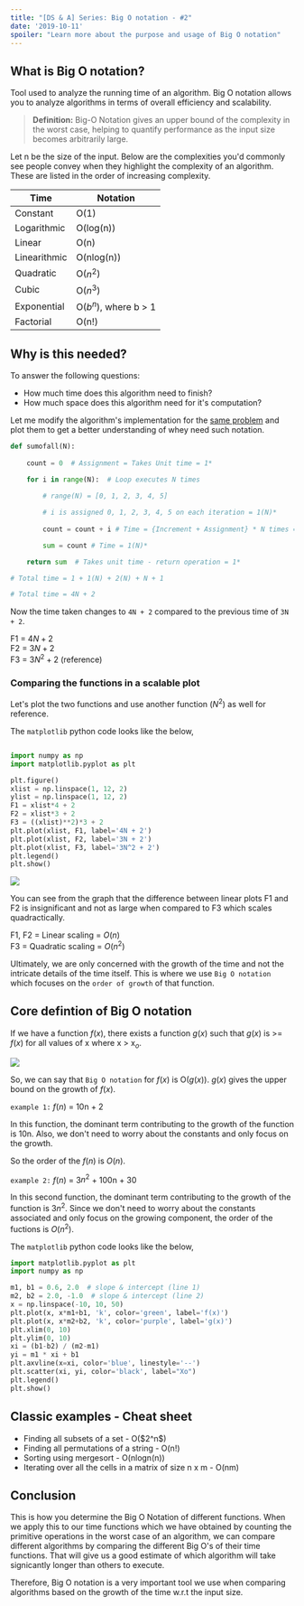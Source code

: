 ```yaml
---
title: "[DS & A] Series: Big O notation - #2"
date: '2019-10-11'
spoiler: "Learn more about the purpose and usage of Big O notation"
---
```


## What is Big O notation?

Tool used to analyze the running time of an algorithm. Big O notation allows you to analyze algorithms in terms of overall efficiency and scalability.


<blockquote> <b>Definition:</b> Big-O Notation gives an upper bound of the complexity in the worst case, helping to quantify performance as the input size becomes arbitrarily large.</blockquote>

Let n be the size of the input. Below are the complexities you'd commonly see people convey when they highlight the complexity of an algorithm. These are listed in the order of increasing complexity.

Time | Notation
------------ | -------------
Constant | O(1)
Logarithmic | O(log(n))
Linear | O(n)
Linearithmic | O(nlog(n))
Quadratic | O($n^2$)
Cubic | O($n^3$)
Exponential | O($b^n$), where b > 1
Factorial | O(n!)

## Why is this needed?

To answer the following questions:
<ul>
<li> How much time does this algorithm need to finish?
<li> How much space does this algorithm need for it's computation?
</ul>

Let me modify the algorithm's implementation for the [same problem](https://jerwin.dev/posts/Analyzing-Algorithms/#example-of-worst-case-time-analysis-of-a-simple-algorithm) and plot them to get a better understanding of whey need such notation.

```python
def sumofall(N):
   
    count = 0  # Assignment = Takes Unit time = 1*
   
    for i in range(N):  # Loop executes N times

        # range(N) = [0, 1, 2, 3, 4, 5]

        # i is assigned 0, 1, 2, 3, 4, 5 on each iteration = 1(N)*
   
        count = count + i # Time = {Increment + Assignment} * N times = (1+1)N* 

        sum = count # Time = 1(N)*

    return sum  # Takes unit time - return operation = 1*

# Total time = 1 + 1(N) + 2(N) + N + 1 

# Total time = 4N + 2
```
Now the time taken changes to `4N + 2` compared to the previous time of `3N + 2`.
 
F1 = $4N + 2$  
F2 = $3N + 2$  
F3 = $3N^2 + 2$ (reference)

### Comparing the functions in a scalable plot

Let's plot the two functions and use another function ($N^2$) as well for reference.

The `matplotlib` python code looks like the below,

```python

import numpy as np
import matplotlib.pyplot as plt

plt.figure()
xlist = np.linspace(1, 12, 2)
ylist = np.linspace(1, 12, 2)
F1 = xlist*4 + 2
F2 = xlist*3 + 2
F3 = ((xlist)**2)*3 + 2
plt.plot(xlist, F1, label='4N + 2')
plt.plot(xlist, F2, label='3N + 2')
plt.plot(xlist, F3, label='3N^2 + 2')
plt.legend()
plt.show()
```
<img src="https://i.imgur.com/EzyxYuL.png"></img>

You can see from the graph that the difference between linear plots F1 and F2 is insignificant and not as large when compared to F3 which scales quadractically. 

F1, F2 = Linear scaling = $O(n)$   
F3 = Quadratic scaling  = $O(n^2)$


Ultimately, we are only concerned with the growth of the time and not the intricate details of the time itself. This is where we use `Big O notation` which focuses on the `order of growth` of that function.

## Core defintion of Big O notation

If we have a function $f(x)$, there exists a function $g(x)$ such that $g(x)$ is >= $f(x)$ for all values of x where x > x$_{o}$.

<img src = "https://i.imgur.com/zeLVycZ.png"></img>

So, we can say that `Big O notation` for $f(x)$ is O($g(x)$). $g(x)$ gives the upper bound on the growth of $f(x)$.

`example 1:` $f(n)$ = 10n + 2

In this function, the dominant term contributing to the growth of the function is 10n. Also, we don't need to worry about the constants and only focus on the growth. 

So the order of the $f(n)$ is $O(n)$.

`example 2:` $f(n)$ = 3$n^2$ + 100n + 30

In this second function, the dominant term contributing to the growth of the function is 3$n^2$. Since we don't need to worry about the constants associated and only focus on the growing component, the order of the fuctions is $O(n^2)$.

The `matplotlib` python code looks like the below,

```python
import matplotlib.pyplot as plt
import numpy as np

m1, b1 = 0.6, 2.0  # slope & intercept (line 1)
m2, b2 = 2.0, -1.0  # slope & intercept (line 2)
x = np.linspace(-10, 10, 50)
plt.plot(x, x*m1+b1, 'k', color='green', label='f(x)')
plt.plot(x, x*m2+b2, 'k', color='purple', label='g(x)')
plt.xlim(0, 10)
plt.ylim(0, 10)
xi = (b1-b2) / (m2-m1)
yi = m1 * xi + b1
plt.axvline(x=xi, color='blue', linestyle='--')
plt.scatter(xi, yi, color='black', label="Xo")
plt.legend()
plt.show()
```
## Classic examples - Cheat sheet
<ul>
<li>Finding all subsets of a set - O($2^n$)
<li>Finding all permutations of a string - O(n!)
<li>Sorting using mergesort - O(nlogn(n))
<li>Iterating over all the cells in a matrix of size n x m - O(nm)
</ul>

## Conclusion

This is how you determine the Big O Notation of different functions. When we apply this to our time functions which we have obtained by counting the primitive operations in the worst case of an algorithm, we can compare different algorithms by comparing the different Big O's of their time functions. That will give us a good estimate of which algorithm will take signicantly longer than others to execute.

Therefore, Big O notation is a very important tool we use when comparing algorithms based on the growth of the time w.r.t the input size.
